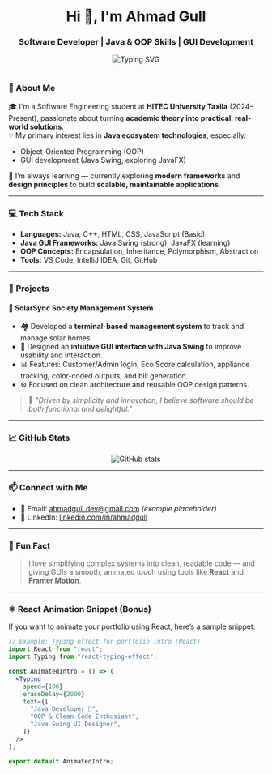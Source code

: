 <h1 align="center">Hi 👋, I'm Ahmad Gull</h1>
<h3 align="center">Software Developer | Java & OOP Skills | GUI Development</h3>

<p align="center">
  <img src="https://readme-typing-svg.herokuapp.com?font=Fira+Code&size=22&duration=4000&pause=1000&center=true&vCenter=true&width=435&lines=Java+Developer+%7C+GUI+Specialist;OOP+Design+and+Clean+Code+Enthusiast;Building+Java+Swing+%2B+JavaFX+Projects" alt="Typing SVG" />
</p>

---

### 📌 About Me

🎓 I'm a Software Engineering student at **HITEC University Taxila** (2024–Present), passionate about turning **academic theory into practical, real-world solutions**.  
💡 My primary interest lies in **Java ecosystem technologies**, especially:

- Object-Oriented Programming (OOP)
- GUI development (Java Swing, exploring JavaFX)

🌱 I’m always learning — currently exploring **modern frameworks** and **design principles** to build **scalable, maintainable applications**.

---

### 💻 Tech Stack

- **Languages:** Java, C++, HTML, CSS, JavaScript (Basic)
- **Java GUI Frameworks:** Java Swing (strong), JavaFX (learning)
- **OOP Concepts:** Encapsulation, Inheritance, Polymorphism, Abstraction
- **Tools:** VS Code, IntelliJ IDEA, Git, GitHub

---

### 🚀 Projects

#### 🔆 SolarSync Society Management System

- 🏘 Developed a **terminal-based management system** to track and manage solar homes.
- 🎨 Designed an **intuitive GUI interface with Java Swing** to improve usability and interaction.
- 📊 Features: Customer/Admin login, Eco Score calculation, appliance tracking, color-coded outputs, and bill generation.
- ⚙️ Focused on clean architecture and reusable OOP design patterns.

> 💬 *"Driven by simplicity and innovation, I believe software should be both functional and delightful."*

---

### 📈 GitHub Stats

<p align="center">
  <img src="https://github-readme-stats.vercel.app/api?username=your-username&show_icons=true&theme=github_dark&hide_title=true" alt="GitHub stats" />
</p>

---

### 📫 Connect with Me

- 📧 Email: ahmadgull.dev@gmail.com *(example placeholder)*
- 💼 LinkedIn: [linkedin.com/in/ahmadgull](https://linkedin.com/in/ahmadgull)

---

### 🧠 Fun Fact

> I love simplifying complex systems into clean, readable code — and giving GUIs a smooth, animated touch using tools like **React** and **Framer Motion**.

---

### ⚛️ React Animation Snippet (Bonus)

If you want to animate your portfolio using React, here’s a sample snippet:

```jsx
// Example: Typing effect for portfolio intro (React)
import React from "react";
import Typing from "react-typing-effect";

const AnimatedIntro = () => (
  <Typing
    speed={100}
    eraseDelay={2000}
    text={[
      "Java Developer 🚀",
      "OOP & Clean Code Enthusiast",
      "Java Swing UI Designer",
    ]}
  />
);

export default AnimatedIntro;
